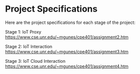# Project Specifications
Here are the project specifications for each stage of the project:

Stage 1: IoT Proxy https://www.cse.unr.edu/~mgunes/cpe401/assignment2.htm

Stage 2: IoT Interaction https://www.cse.unr.edu/~mgunes/cpe401/assignment3.htm

Stage 3: IoT Cloud Interaction https://www.cse.unr.edu/~mgunes/cpe401/assignment4.htm

